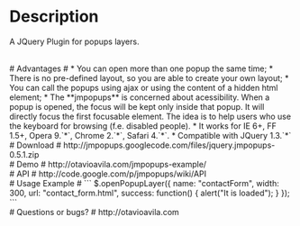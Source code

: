 # Description #
A JQuery Plugin for popups layers.

<br />
# Advantages #
  * You can open more than one popup the same time;
  * There is no pre-defined layout, so you are able to create your own layout;
  * You can call the popups using ajax or using the content of a hidden html element;
  * The **jmpopups** is concerned about acessibility. When a popup is opened, the focus will be kept only inside that popup. It will directly focus the first focusable element. The idea is to help users who use the keyboard for browsing (f.e. disabled people).
  * It works for IE 6+, FF 1.5+, Opera 9.`*`, Chrome 2.`*`, Safari 4.`*`.
  * Compatible with JQuery 1.3.`*`

<br />
# Download #
http://jmpopups.googlecode.com/files/jquery.jmpopups-0.5.1.zip

<br />
# Demo #
http://otavioavila.com/jmpopups-example/

<br />
# API #
http://code.google.com/p/jmpopups/wiki/API

<br />
# Usage Example #
```
$.openPopupLayer({
	name: "contactForm",
	width: 300,
	url: "contact_form.html",
	success: function() {
		alert("It is loaded");
	}
});
```

<br />
# Questions or bugs? #
http://otavioavila.com